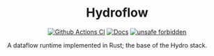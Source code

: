<h1 align="center">
    Hydroflow<br>
</h1>
<p align="center">
    <a href="https://github.com/hydro-project/hydroflow/actions/workflows/ci.yml"><img src="https://img.shields.io/github/workflow/status/hydro-project/hydroflow/CI?style=flat-square" alt="Github Actions CI"></a>
    <!-- <a href="https://crates.io/crates/hydroflow"><img src="https://img.shields.io/crates/v/hydroflow?style=flat-square&logo=rust" alt="Crates.io"></a> -->
    <a href="https://hydro-project.github.io/hydroflow/doc/hydroflow/"><img src="https://img.shields.io/badge/docs.rs-Hydroflow-blue?style=flat-square&logo=read-the-docs&logoColor=white" alt="Docs"></a>
    <a href="https://github.com/rust-secure-code/safety-dance/"><img src="https://img.shields.io/badge/unsafe-forbidden-green.svg?style=flat-square" alt="unsafe forbidden"></a>
</p>

A dataflow runtime implemented in Rust; the base of the Hydro stack.
